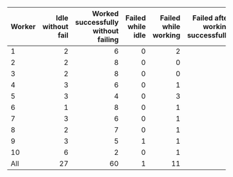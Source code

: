 | Worker   |   Idle without fail |   Worked successfully<br>without failing |   Failed while idle |   Failed while working |   Failed after<br>working successfully |   Non Critical Failures |   Total Failures |   Working times |
|:---------|--------------------:|-----------------------------------------:|--------------------:|-----------------------:|---------------------------------------:|------------------------:|-----------------:|----------------:|
| 1        |                   2 |                                        6 |                   0 |                      2 |                                      0 |                       0 |                2 |               8 |
| 2        |                   2 |                                        8 |                   0 |                      0 |                                      0 |                       0 |                0 |               8 |
| 3        |                   2 |                                        8 |                   0 |                      0 |                                      0 |                       0 |                0 |               8 |
| 4        |                   3 |                                        6 |                   0 |                      1 |                                      0 |                       0 |                1 |               7 |
| 5        |                   3 |                                        4 |                   0 |                      3 |                                      0 |                       0 |                3 |               7 |
| 6        |                   1 |                                        8 |                   0 |                      1 |                                      0 |                       0 |                1 |               9 |
| 7        |                   3 |                                        6 |                   0 |                      1 |                                      0 |                       0 |                1 |               7 |
| 8        |                   2 |                                        7 |                   0 |                      1 |                                      0 |                       0 |                1 |               8 |
| 9        |                   3 |                                        5 |                   1 |                      1 |                                      0 |                       1 |                2 |               6 |
| 10       |                   6 |                                        2 |                   0 |                      1 |                                      1 |                       1 |                2 |               4 |
| All      |                  27 |                                       60 |                   1 |                     11 |                                      1 |                       2 |               13 |              72 |